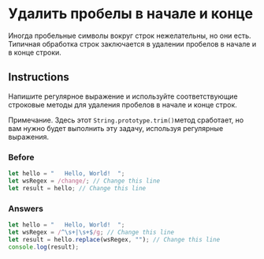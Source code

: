 # Удалить пробелы в начале и конце
Иногда пробельные символы вокруг строк нежелательны, но они есть. Типичная обработка строк заключается в удалении пробелов в начале и в конце строки.
## Instructions
Напишите регулярное выражение и используйте соответствующие строковые методы для удаления пробелов в начале и конце строк.

Примечание. Здесь этот `String.prototype.trim()`метод сработает, но вам нужно будет выполнить эту задачу, используя регулярные выражения.
### Before
```javascript
let hello = "   Hello, World!  ";
let wsRegex = /change/; // Change this line
let result = hello; // Change this line
```
### Answers
```javascript
let hello = "   Hello, World!  ";
let wsRegex = /^\s+|\s+$/g; // Change this line
let result = hello.replace(wsRegex, ""); // Change this line
console.log(result);

```
